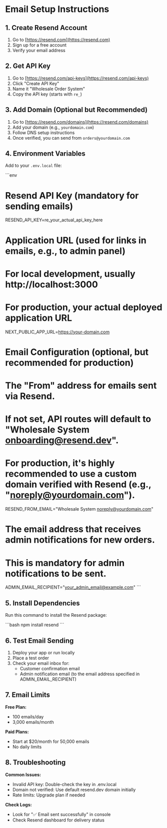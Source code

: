 # Email Setup Instructions

## 1. Create Resend Account

1. Go to [https://resend.com](https://resend.com)
2. Sign up for a free account
3. Verify your email address

## 2. Get API Key

1. Go to [https://resend.com/api-keys](https://resend.com/api-keys)
2. Click "Create API Key"
3. Name it "Wholesale Order System"
4. Copy the API key (starts with `re_`)

## 3. Add Domain (Optional but Recommended)

1. Go to [https://resend.com/domains](https://resend.com/domains)
2. Add your domain (e.g., `yourdomain.com`)
3. Follow DNS setup instructions
4. Once verified, you can send from `orders@yourdomain.com`

## 4. Environment Variables

Add to your `.env.local` file:

\`\`\`env
# Resend API Key (mandatory for sending emails)
RESEND_API_KEY=re_your_actual_api_key_here

# Application URL (used for links in emails, e.g., to admin panel)
# For local development, usually http://localhost:3000
# For production, your actual deployed application URL
NEXT_PUBLIC_APP_URL=https://your-domain.com

# Email Configuration (optional, but recommended for production)

# The "From" address for emails sent via Resend.
# If not set, API routes will default to "Wholesale System <onboarding@resend.dev>".
# For production, it's highly recommended to use a custom domain verified with Resend (e.g., "noreply@yourdomain.com").
RESEND_FROM_EMAIL="Wholesale System <noreply@yourdomain.com>"

# The email address that receives admin notifications for new orders.
# This is mandatory for admin notifications to be sent.
ADMIN_EMAIL_RECIPIENT="your_admin_email@example.com"
\`\`\`

## 5. Install Dependencies

Run this command to install the Resend package:

\`\`\`bash
npm install resend
\`\`\`

## 6. Test Email Sending

1. Deploy your app or run locally
2. Place a test order
3. Check your email inbox for:
   - Customer confirmation email
   - Admin notification email (to the email address specified in ADMIN_EMAIL_RECIPIENT)

## 7. Email Limits

**Free Plan:**
- 100 emails/day
- 3,000 emails/month

**Paid Plans:**
- Start at $20/month for 50,000 emails
- No daily limits

## 8. Troubleshooting

**Common Issues:**
- Invalid API key: Double-check the key in .env.local
- Domain not verified: Use default resend.dev domain initially
- Rate limits: Upgrade plan if needed

**Check Logs:**
- Look for "✅ Email sent successfully" in console
- Check Resend dashboard for delivery status
